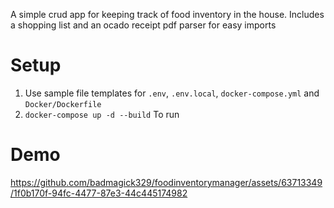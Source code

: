 A simple crud app for keeping track of food inventory in the house. Includes a
shopping list and an ocado receipt pdf parser for easy imports 

# Setup

1. Use sample file templates for `.env`, `.env.local`, `docker-compose.yml` and
   `Docker/Dockerfile`
2. `docker-compose up -d --build` To run

# Demo

https://github.com/badmagick329/foodinventorymanager/assets/63713349/1f0b170f-94fc-4477-87e3-44c445174982

